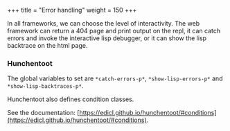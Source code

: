 +++
title = "Error handling"
weight = 150
+++

In all frameworks, we can choose the level of interactivity. The web
framework can return a 404 page and print output on the repl, it can
catch errors and invoke the interactive lisp debugger, or it can show
the lisp backtrace on the html page.

### Hunchentoot

The global variables to set are `*catch-errors-p*`,
`*show-lisp-errors-p*` and `*show-lisp-backtraces-p*`.

Hunchentoot also defines condition classes.

See the documentation: [https://edicl.github.io/hunchentoot/#conditions](https://edicl.github.io/hunchentoot/#conditions).
